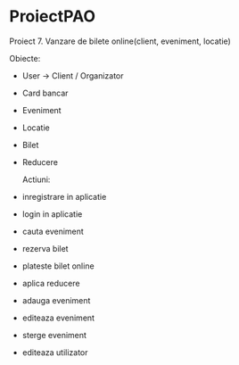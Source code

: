 # ProiectPAO

  Proiect 7. Vanzare de bilete online(client, eveniment, locatie)

  Obiecte:
- User -> Client / Organizator
- Card bancar
- Eveniment
- Locatie
- Bilet
- Reducere

  Actiuni:
- inregistrare in aplicatie
- login in aplicatie
- cauta eveniment
- rezerva bilet
- plateste bilet online
- aplica reducere
- adauga eveniment
- editeaza eveniment
- sterge eveniment
- editeaza utilizator

